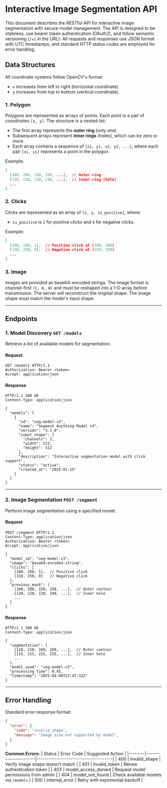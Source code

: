 # Interactive Image Segmentation API

This document describes the RESTful API for interactive image segmentation with secure model management. The API is designed to be stateless, use bearer token authentication (OAuth2), and follow semantic versioning (`/v1` in the URL). All requests and responses use JSON format with UTC timestamps, and standard HTTP status codes are employed for error handling.

## Data Structures

All coordinate systems follow OpenCV's format:
- `x` increases from left to right (horizontal coordinate).
- `y` increases from top to bottom (vertical coordinate).

### 1. Polygon
Polygons are represented as arrays of points. Each point is a pair of coordinates `[x, y]`. The structure is a nested list:
- The first array represents the **outer ring** (only one).
- Subsequent arrays represent **inner rings** (holes), which can be zero or more.
- Each array contains a sequence of `[x1, y1, x2, y2, ...]`, where each pair `[xi, yi]` represents a point in the polygon.

Example:
```json
[
  [100, 200, 150, 250, ...],  // Outer ring
  [120, 220, 130, 240, ...],  // Inner ring (hole)
  ...
]
```

### 2. Clicks
Clicks are represented as an array of `[x, y, is_positive]`, where:
- `is_positive` is `1` for positive clicks and `0` for negative clicks.

Example:
```json
[
  [100, 200, 1],  // Positive click at (100, 200)
  [150, 250, 0],  // Negative click at (150, 250)
  ...
]
```

### 3. Image
Images are provided as base64-encoded strings. The image format is channel-first `(C, H, W)` and must be reshaped into a 1-D array before transmission. The server will reconstruct the original shape. The image shape must match the model's input shape.

---

## Endpoints

### 1. Model Discovery `GET /models`
Retrieve a list of available models for segmentation.

#### Request
```http
GET /models HTTP/1.1
Authorization: Bearer <token>
Accept: application/json
```

#### Response
```http
HTTP/1.1 200 OK
Content-Type: application/json

{
  "models": [
    {
      "id": "seg-model-v3",
      "name": "Segment Anything Model v3",
      "version": "3.1.0",
      "input_shape": {
        "channels": 3,
        "width": 512,
        "height": 512
      },
      "description": "Interactive segmentation model with click support",
      "status": "active",
      "created_at": "2025-01-15"
    }
  ]
}
```

---

### 2. Image Segmentation `POST /segment`
Perform image segmentation using a specified model.

#### Request
```http
POST /segment HTTP/1.1
Content-Type: application/json
Authorization: Bearer <token>
Accept: application/json

{
  "model_id": "seg-model-v3",
  "image": "base64-encoded-string",
  "clicks": [
    [100, 200, 1],  // Positive click
    [150, 250, 0]   // Negative click
  ],
  "previous_mask": [
    [100, 200, 150, 250, ...],  // Outer contour
    [120, 220, 130, 240, ...],  // Inner hole
    ...
  ]
}
```

#### Response
```http
HTTP/1.1 200 OK
Content-Type: application/json

{
  "segmentation": [
    [110, 210, 160, 260, ...],  // Outer contour
    [115, 215, 155, 255, ...],  // Inner hole
    ...
  ],
  "model_used": "seg-model-v3",
  "processing_time": 0.45,
  "timestamp": "2025-04-08T22:47:32Z"
}
```

---

## Error Handling
Standard error response format:
```json
{
  "error": {
    "code": "invalid_shape",
    "message": "Image size not supported by model",
  }
}
```

**Common Errors:**
| Status | Error Code           | Suggested Action                     |
|--------|----------------------|--------------------------------------|
| 400    | invalid_shape        | Verify image shape doesn't match     |
| 401    | invalid_token        | Renew authentication token           |
| 403    | model_access_denied  | Request model permissions from admin |
| 404    | model_not_found      | Check available models via `/models` |
| 500    | internal_error       | Retry with exponential backoff       |
